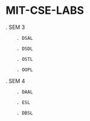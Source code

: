 # MIT-CSE-LABS

 . SEM 3 

        . DSAL
        
        . DSDL
        
        . OSTL
        
        . OOPL
        
        
 . SEM 4
 
        . DAAL
        
        . ESL
        
        . DBSL

